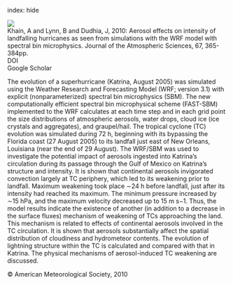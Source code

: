 index: hide

<div class="Citation">
    <div class="Citation-thumb CitationThumb-linked"  data-href="https://doi.org/10.1175/2009jas3210.1">
      <img src="https://static.claimspace.cloud/climate-study-static/refs/thumbs/14/Khain_et_al_2010-thumb.png" />
    </div>

  <div class="Citation-body">
    <div class="Citation-text">Khain, A and Lynn, B and Dudhia, J, 2010: Aerosol effects on intensity of landfalling hurricanes as seen from simulations with the WRF model with spectral bin microphysics. <span class="Article-journal">Journal of the Atmospheric Sciences, </span><span class="Article-volume">67, </span>365-384pp.</div>
    <div class="Citation-links">
      <div class="CitationLink" data-href="https://doi.org/10.1175/2009jas3210.1">
        <div class="CitationLink-icon CitationLink-Doi"></div>
        <div class="CitationLink-text">DOI</div>
      </div>
      <div class="CitationLink" data-href="https://scholar.google.com/scholar?q=10.1175/2009jas3210.1">
        <div class="CitationLink-icon CitationLink-Scholar"></div>
        <div class="CitationLink-text">Google Scholar</div>
      </div>
    </div>
  </div>
</div>

The evolution of a superhurricane (Katrina, August 2005) was simulated using the Weather Research and Forecasting Model (WRF; version 3.1) with explicit (nonparameterized) spectral bin microphysics (SBM). The new computationally efficient spectral bin microphysical scheme (FAST-SBM) implemented to the WRF calculates at each time step and in each grid point the size distributions of atmospheric aerosols, water drops, cloud ice (ice crystals and aggregates), and graupel/hail. The tropical cyclone (TC) evolution was simulated during 72 h, beginning with its bypassing the Florida coast (27 August 2005) to its landfall just east of New Orleans, Louisiana (near the end of 29 August). The WRF/SBM was used to investigate the potential impact of aerosols ingested into Katrina’s circulation during its passage through the Gulf of Mexico on Katrina’s structure and intensity. It is shown that continental aerosols invigorated convection largely at TC periphery, which led to its weakening prior to landfall. Maximum weakening took place ∼24 h before landfall, just after its intensity had reached its maximum. The minimum pressure increased by ∼15 hPa, and the maximum velocity decreased up to 15 m s−1. Thus, the model results indicate the existence of another (in addition to a decrease in the surface fluxes) mechanism of weakening of TCs approaching the land. This mechanism is related to effects of continental aerosols involved in the TC circulation. It is shown that aerosols substantially affect the spatial distribution of cloudiness and hydrometeor contents. The evolution of lightning structure within the TC is calculated and compared with that in Katrina. The physical mechanisms of aerosol-induced TC weakening are discussed.

<div class="Citation-copy">
&copy; American Meteorological Society, 2010
</div>